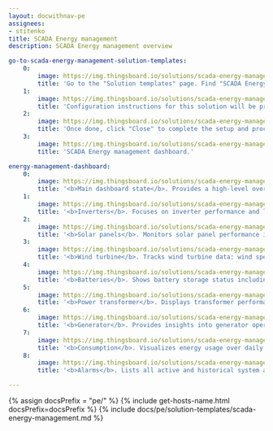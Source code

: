 ```yaml
---
layout: docwithnav-pe
assignees:
- stitenko
title: SCADA Energy management
description: SCADA Energy management overview

go-to-scada-energy-management-solution-templates:
    0:
        image: https://img.thingsboard.io/solutions/scada-energy-management/scada-energy-management-1-pe.png
        title: 'Go to the "Solution templates" page. Find "SCADA Energy management" and click "Install" to start the installation process.'
    1:
        image: https://img.thingsboard.io/solutions/scada-energy-management/scada-energy-management-2-pe.png
        title: 'Configuration instructions for this solution will be provided — follow the steps as instructed.'
    2:
        image: https://img.thingsboard.io/solutions/scada-energy-management/scada-energy-management-3-pe.png
        title: 'Once done, click "Close" to complete the setup and proceed to the dashboard.'
    3:
        image: https://img.thingsboard.io/solutions/scada-energy-management/scada-energy-management-4-pe.png
        title: 'SCADA Energy management dashboard.'

energy-management-dashboard:
    0:
        image: https://img.thingsboard.io/solutions/scada-energy-management/energy-management-dashboard-1-pe.png
        title: '<b>Main dashboard state</b>. Provides a high-level overview of the energy system. Shows the status of power sources (solar, wind, batteries, transformers, generators), real-time energy flow, and consumption. Key metrics like grid input, power usage, and battery levels are displayed with interactive controls to manage sources.'
    1:
        image: https://img.thingsboard.io/solutions/scada-energy-management/energy-management-dashboard-2-pe.png
        title: '<b>Inverters</b>. Focuses on inverter performance and load distribution. Displays voltage, current, and power output for each phase (L1, L2, L3), with real-time graphs and an alarm section for issues like overload or overheating.'
    2:
        image: https://img.thingsboard.io/solutions/scada-energy-management/energy-management-dashboard-3-pe.png
        title: '<b>Solar panels</b>. Monitors solar panel performance in real time: illumination, voltage, and power output. Includes historical trends for voltage, current, and temperature, plus alerts for generation issues.'
    3:
        image: https://img.thingsboard.io/solutions/scada-energy-management/energy-management-dashboard-4-pe.png
        title: '<b>Wind turbine</b>. Tracks wind turbine data: wind speed, rotor speed, and power output. Graphs show rotor speed and energy trends over time. Alerts notify users of issues like excessive vibrations or speed spikes.'
    4:
        image: https://img.thingsboard.io/solutions/scada-energy-management/energy-management-dashboard-5-pe.png
        title: '<b>Batteries</b>. Shows battery storage status including charge level (SOC), cycle count, and voltage. Graphs track charging/discharging currents, temperature, and voltage trends. The alarm section highlights battery health or operation problems.'
    5:
        image: https://img.thingsboard.io/solutions/scada-energy-management/energy-management-dashboard-6-pe.png
        title: '<b>Power transformer</b>. Displays transformer performance: input/output voltage, current, and frequency. Real-time energy flow monitoring is supported by historical graphs and alerts for transformer faults or instabilities.'
    6:
        image: https://img.thingsboard.io/solutions/scada-energy-management/energy-management-dashboard-7-pe.png
        title: '<b>Generator</b>. Provides insights into generator operation: fuel levels, voltage, current, and oil temperature. Shows operating hours, maintenance status, and alerts for critical conditions to ensure reliable backup power.'
    7:
        image: https://img.thingsboard.io/solutions/scada-energy-management/energy-management-dashboard-8-pe.png
        title: '<b>Consumption</b>. Visualizes energy usage over daily and monthly periods. Graphs show consumption, voltage, current, and frequency to help optimize efficiency. Alarms flag unusual consumption patterns or system issues.'
    8:
        image: https://img.thingsboard.io/solutions/scada-energy-management/energy-management-dashboard-9-pe.png
        title: '<b>Alarms</b>. Lists all active and historical system alarms with timestamps, severity, and status. Users can acknowledge or resolve alerts related to faults, vibrations, and performance deviations.'

---
```


{% assign docsPrefix = "pe/" %}
{% include get-hosts-name.html docsPrefix=docsPrefix %}
{% include docs/pe/solution-templates/scada-energy-management.md %}
